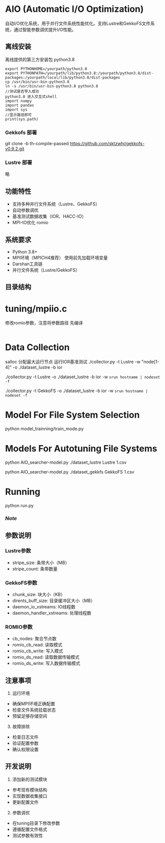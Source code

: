 # AIO (Automatic I/O Optimization)

自动I/O优化系统，用于并行文件系统性能优化。支持Lustre和GekkoFS文件系统，通过智能参数调优提升I/O性能。

## 离线安装
离线提供的第三方安装包
python3.8
```
export PYTHONHOME=/yourpath/python3.8
export PYTHONPATH=/yourpath/lib/python3.8:/yourpath/python3.8/dist-packages:/yourpath/local/lib/python3.8/dist-packages
cp /usr/bin/usr-bin-python3.8
ln -s /usr/bin/usr-bin-python3.8 python3.8
//测试是否导入成功
python3.8 进入交互式shell 
import numpy
import pandas
import sys
//显示路径即可
print(sys.path)
```
### Gekkofs 部署
git clone -b th-compile-passed https://github.com/sktzwhj/gekkofs-v0.9.2.git
### Lustre 部署
略
## 功能特性

- 支持多种并行文件系统（Lustre、GekkoFS）
- 自动参数调优
- 基准测试数据收集（IOR、HACC-IO）
- MPI-IO优化 romio

## 系统要求

- Python 3.8+
- MPI环境（MPICH4推荐） 使用前先加载环境变量
- Darshan工具链
- 并行文件系统（Lustre/GekkoFS）

## 目录结构

# tuning/mpiio.c
修改romio参数，注意将参数路径
先编译
```shell

```

# Data Collection

salloc 分配最大运行节点
运行IOR基准测试
./collector.py -t Lustre -w "node[1-4]" -o ./dataset_lustre -b ior

./collector.py -t Lustre  -o ./dataset_lustre -b ior -w  `srun hostname | nodeset -f`

./collector.py -t GekkoFS  -o ./dataset_lustre -b ior -w  `srun hostname | nodeset -f`


# Model For File System Selection

python model_trainning/train_mode.py



# Models For Autotuning File Systems

python AIO_searcher-model.py ./dataset_lustre Lustre 1.csv

python AIO_searcher-model.py ./dataset_gekkfs GekkoFS 1.csv



# Running

python run.py



### *Note*


## 参数说明

### Lustre参数
- stripe_size: 条带大小（MB）
- stripe_count: 条带数量

### GekkoFS参数
- chunk_size: 块大小（KB）
- dirents_buff_size: 目录缓冲区大小（MB）
- daemon_io_xstreams: IO线程数
- daemon_handler_xstreams: 处理线程数

### ROMIO参数
- cb_nodes: 聚合节点数
- romio_cb_read: 读取模式
- romio_cb_write: 写入模式
- romio_ds_read: 读取数据传输模式
- romio_ds_write: 写入数据传输模式

## 注意事项

1. 运行环境
- 确保MPI环境正确配置
- 检查文件系统挂载状态
- 预留足够存储空间


3. 故障排除
- 检查日志文件
- 验证配置参数
- 确认权限设置

## 开发说明

1. 添加新的测试模块
- 参考现有模块结构
- 实现数据收集接口
- 更新配置文件

2. 参数调优
- 在tuning目录下修改参数
- 遵循配置文件格式
- 测试参数有效性


